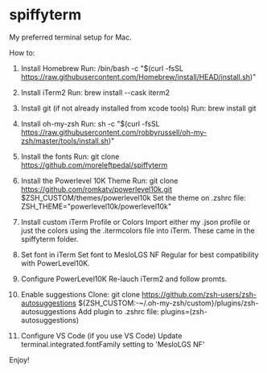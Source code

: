 # spiffyterm
My preferred terminal setup for Mac.

How to:
  1. Install Homebrew
    Run:  /bin/bash -c "$(curl -fsSL https://raw.githubusercontent.com/Homebrew/install/HEAD/install.sh)"
    
  2. Install iTerm2
    Run:  brew install --cask iterm2
    
  3. Install git (if not already installed from xcode tools)
    Run: brew install git
    
  4. Install oh-my-zsh
    Run: sh -c "$(curl -fsSL https://raw.githubusercontent.com/robbyrussell/oh-my-zsh/master/tools/install.sh)"
    
  5. Install the fonts
    Run:  git clone https://github.com/moreleftpedal/spiffyterm
    
  6. Install the Powerlevel 10K Theme
    Run: git clone https://github.com/romkatv/powerlevel10k.git $ZSH_CUSTOM/themes/powerlevel10k
    Set the theme on .zshrc file: ZSH_THEME="powerlevel10k/powerlevel10k"
    
  7. Install custom iTerm Profile or Colors
    Import either my .json profile or just the colors using the .itermcolors file into iTerm. These came in the spiffyterm folder.  
    
  8. Set font in iTerm
    Set font to MesloLGS NF Regular for best compatibility with PowerLevel10K.  
    
  9. Configure PowerLevel10K
    Re-lauch iTerm2 and follow promts.  
    
  10. Enable suggestions
    Clone:  git clone https://github.com/zsh-users/zsh-autosuggestions ${ZSH_CUSTOM:-~/.oh-my-zsh/custom}/plugins/zsh-autosuggestions
    Add plugin to .zshrc file: plugins=(zsh-autosuggestions)
    
  11. Configure VS Code (if you use VS Code)
    Update terminal.integrated.fontFamily setting to 'MesloLGS NF'
    
  Enjoy!  
